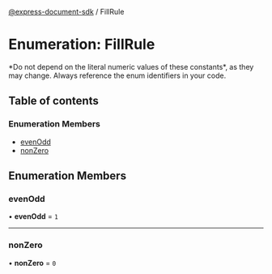 [@express-document-sdk](../overview.md) / FillRule

# Enumeration: FillRule

<InlineAlert slots="text" variant="warning"/>
*Do not depend on the literal numeric values of these constants*, as they may change. Always reference the enum identifiers in your code.

## Table of contents

### Enumeration Members

- [evenOdd](FillRule.md#evenodd)
- [nonZero](FillRule.md#nonzero)

## Enumeration Members

### evenOdd

• **evenOdd** = ``1``

___

### nonZero

• **nonZero** = ``0``
